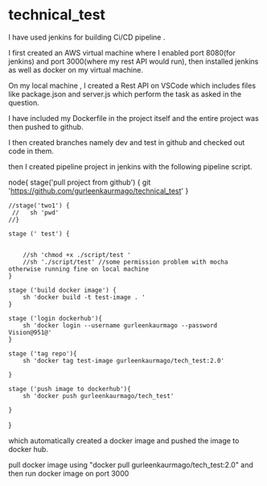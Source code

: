 # technical_test
I have used jenkins for building Ci/CD pipeline .

I first created an AWS virtual machine where I enabled port 8080(for jenkins) and port 3000(where my rest API would run), then installed jenkins as well as docker on my virtual machine.

On my local machine , I created a Rest API on VSCode which includes files like package.json and server.js which perform the task as asked in the question.

I have included my Dockerfile in the project itself and the entire project was then pushed to github.

I then created branches namely dev and test in github and checked out code in them.

then I created pipeline project in jenkins with the following pipeline script.

node{
    stage('pull project from github') {
        git 'https://github.com/gurleenkaurmago/technical_test'
    }
    
    //stage('two1') {
     //   sh 'pwd'
    //}
    
    stage (' test') { 
        
       
        //sh 'chmod +x ./script/test '
        //sh './script/test' //some permission problem with mocha otherwise running fine on local machine
    }
    
    stage ('build docker image') {
        sh 'docker build -t test-image . '
    }
    
    stage ('login dockerhub'){
        sh 'docker login --username gurleenkaurmago --password Vision@951@'
    }
    
    stage ('tag repo'){
        sh 'docker tag test-image gurleenkaurmago/tech_test:2.0'
        
    }
    
    stage ('push image to dockerhub'){
        sh 'docker push gurleenkaurmago/tech_test'
        
    }
}
    
which automatically created a docker image and pushed the image to docker hub.

pull docker image using "docker pull gurleenkaurmago/tech_test:2.0" and then run docker image on port 3000 
